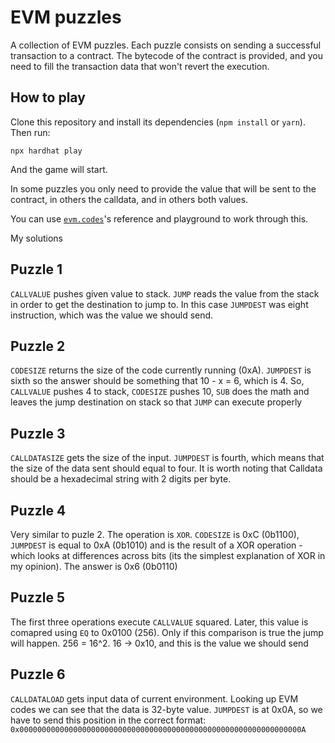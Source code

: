# EVM puzzles

A collection of EVM puzzles. Each puzzle consists on sending a successful transaction to a contract. The bytecode of the contract is provided, and you need to fill the transaction data that won't revert the execution.

## How to play

Clone this repository and install its dependencies (`npm install` or `yarn`). Then run:

```
npx hardhat play
```

And the game will start.

In some puzzles you only need to provide the value that will be sent to the contract, in others the calldata, and in others both values.

You can use [`evm.codes`](https://www.evm.codes/)'s reference and playground to work through this.

My solutions

## Puzzle 1
<code>CALLVALUE</code> pushes given value to stack. <code>JUMP</code> reads the value from the stack in order to get the destination to jump to. In this case <code>JUMPDEST</code> was eight instruction, which was the value we should send.

## Puzzle 2
<code>CODESIZE</code> returns the size of the code currently running (0xA). <code>JUMPDEST</code> is sixth so the answer should be something that 10 - x = 6, which is 4. So, <code>CALLVALUE</code> pushes 4 to stack, <code>CODESIZE</code> pushes 10, <code>SUB</code> does the math and leaves the jump destination on stack so that <code>JUMP</code> can execute properly

## Puzzle 3
<code>CALLDATASIZE</code> gets the size of the input. <code>JUMPDEST</code> is fourth, which means that the size of the data sent should equal to four. It is worth noting that Calldata should be a hexadecimal string with 2 digits per byte.

## Puzzle 4
Very similar to puzle 2. The operation is <code>XOR</code>. <code>CODESIZE</code> is 0xC (0b1100), <code>JUMPDEST</code> is equal to 0xA (0b1010) and is the result of a XOR operation - which looks at differences across bits (its the simplest explanation of XOR in my opinion). The answer is 0x6 (0b0110)

## Puzzle 5
The first three operations execute <code>CALLVALUE</code> squared. Later, this value is comapred using <code>EQ</code> to 0x0100 (256). Only if this comparison is true the jump will happen. 256 = 16^2. 16 -> 0x10, and this is the value we should send

## Puzzle 6
<code>CALLDATALOAD</code> gets input data of current environment. Looking up EVM codes we can see that the data is 32-byte value. <code>JUMPDEST</code> is at 0x0A, so we have to send this position in the correct format: <code>0x000000000000000000000000000000000000000000000000000000000000000A</code>
